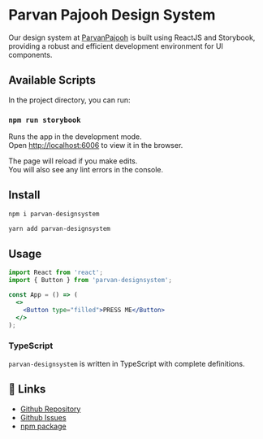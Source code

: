 # Parvan Pajooh Design System

Our design system at [ParvanPajooh](https://parvanpajooh.com/) is built using ReactJS and Storybook, providing a robust and efficient development environment for UI components.

## Available Scripts

In the project directory, you can run:

### `npm run storybook`

Runs the app in the development mode.\
Open [http://localhost:6006](http://localhost:6006) to view it in the browser.

The page will reload if you make edits.\
You will also see any lint errors in the console.

## Install

```bash
npm i parvan-designsystem
```

```bash
yarn add parvan-designsystem
```

## Usage

```jsx
import React from 'react';
import { Button } from 'parvan-designsystem';

const App = () => (
  <>
    <Button type="filled">PRESS ME</Button>
  </>
);
```

### TypeScript

`parvan-designsystem` is written in TypeScript with complete definitions.

## 🔗 Links

- [Github Repository](https://github.com/pourya-ataee/parvan-component)
- [Github Issues](https://github.com/pourya-ataee/parvan-component/issues)
- [npm package](https://www.npmjs.com/package/parvan-designsystem)